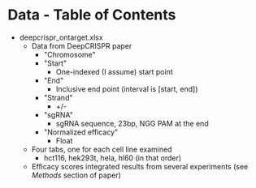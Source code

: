 # Data - Table of Contents

- deepcrispr_ontarget.xlsx
  - Data from DeepCRISPR paper
    - "Chromosome"
    - "Start"
      - One-indexed (I assume) start point
    - "End"
      - Inclusive end point (interval is [start, end])
    - "Strand"
      - +/-
    - "sgRNA"
      - sgRNA sequence, 23bp, NGG PAM at the end
    - "Normalized efficacy"
      - Float
  - Four tabs, one for each cell line examined
    - hct116, hek293t, hela, hl60 (in that order)
  - Efficacy scores integrated results from several experiments (see _Methods_ section of paper)
